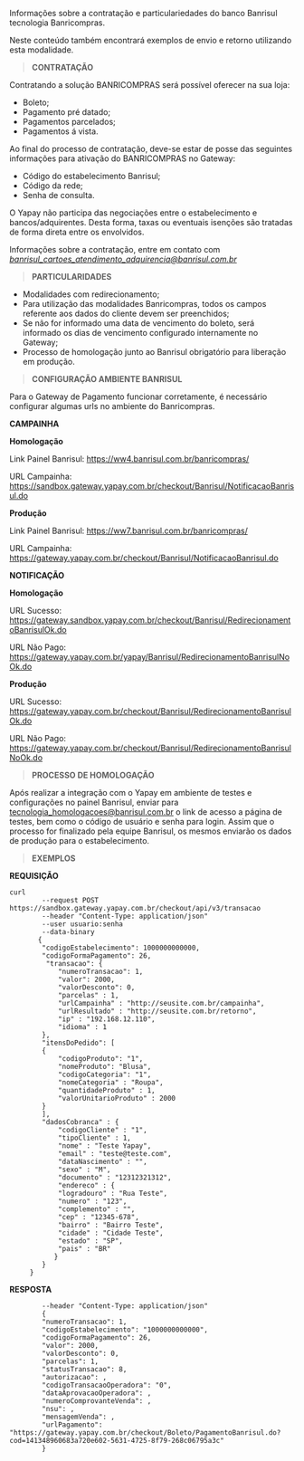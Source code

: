 Informações sobre a contratação e particulariedades do banco Banrisul tecnologia Banricompras.

Neste conteúdo também encontrará exemplos de envio e retorno utilizando esta modalidade.

> **CONTRATAÇÃO**

Contratando a solução BANRICOMPRAS será possível oferecer na sua loja:

* Boleto;
* Pagamento pré datado;
* Pagamentos parcelados;
* Pagamentos á vista.


Ao final do processo de contratação, deve-se estar de posse das seguintes informações para ativação do BANRICOMPRAS no Gateway:

* Código do estabelecimento Banrisul;
* Código da rede;
* Senha de consulta.

O Yapay não participa das negociações entre o estabelecimento e bancos/adquirentes. Desta forma, taxas ou eventuais isenções são tratadas de forma direta entre os envolvidos.

Informações sobre a contratação, entre em contato com *banrisul_cartoes_atendimento_adquirencia@banrisul.com.br*

> **PARTICULARIDADES**

* Modalidades com redirecionamento;
* Para utilização das modalidades Banricompras, todos os campos referente aos dados do cliente devem ser preenchidos;
* Se não for informado uma data de vencimento do boleto, será informado os dias de vencimento configurado internamente no Gateway;
* Processo de homologação junto ao Banrisul obrigatório para liberação em produção.

> **CONFIGURAÇÃO AMBIENTE BANRISUL**

Para o Gateway de Pagamento funcionar corretamente, é necessário configurar algumas urls no ambiente do Banricompras.

**CAMPAINHA**

**Homologação**

Link Painel Banrisul: https://ww4.banrisul.com.br/banricompras/

URL Campainha: https://sandbox.gateway.yapay.com.br/checkout/Banrisul/NotificacaoBanrisul.do

**Produção**

Link Painel Banrisul: https://ww7.banrisul.com.br/banricompras/

URL Campainha: https://gateway.yapay.com.br/checkout/Banrisul/NotificacaoBanrisul.do

**NOTIFICAÇÃO**

**Homologação**

URL Sucesso: https://gateway.sandbox.yapay.com.br/checkout/Banrisul/RedirecionamentoBanrisulOk.do

URL Não Pago: https://gateway.yapay.com.br/yapay/Banrisul/RedirecionamentoBanrisulNoOk.do

**Produção**

URL Sucesso: https://gateway.yapay.com.br/checkout/Banrisul/RedirecionamentoBanrisulOk.do

URL Não Pago: https://gateway.yapay.com.br/checkout/Banrisul/RedirecionamentoBanrisulNoOk.do

> **PROCESSO DE HOMOLOGAÇÃO**

Após realizar a integração com o Yapay em ambiente de testes e configurações no painel Banrisul, enviar para tecnologia_homologacoes@banrisul.com.br o link de acesso a página de testes, bem como o código de usuário e senha para login. Assim que o processo for finalizado pela equipe Banrisul, os mesmos enviarão os dados de produção para o estabelecimento.

> **EXEMPLOS**

**REQUISIÇÃO**

```curl
curl
        --request POST https://sandbox.gateway.yapay.com.br/checkout/api/v3/transacao
        --header "Content-Type: application/json"
        --user usuario:senha
        --data-binary
       {
        "codigoEstabelecimento": 1000000000000,
        "codigoFormaPagamento": 26,
         "transacao": {
            "numeroTransacao": 1,
            "valor": 2000,
            "valorDesconto": 0,
            "parcelas" : 1,
            "urlCampainha" : "http://seusite.com.br/campainha",
            "urlResultado" : "http://seusite.com.br/retorno",
            "ip" : "192.168.12.110",
            "idioma" : 1
        },
        "itensDoPedido": [
        {
            "codigoProduto": "1",
            "nomeProduto": "Blusa",
            "codigoCategoria": "1",
            "nomeCategoria" : "Roupa",
            "quantidadeProduto" : 1,
            "valorUnitarioProduto" : 2000
        }
        ],
        "dadosCobranca" : {
            "codigoCliente" : "1",
            "tipoCliente" : 1,
            "nome" : "Teste Yapay",
            "email" : "teste@teste.com",
            "dataNascimento" : "",
            "sexo" : "M",
            "documento" : "12312321312",
            "endereco" : {
            "logradouro" : "Rua Teste",
            "numero" : "123",
            "complemento" : "",
            "cep" : "12345-678",
            "bairro" : "Bairro Teste",
            "cidade" : "Cidade Teste",
            "estado" : "SP",
            "pais" : "BR"
           }
        }
     }
```

**RESPOSTA**

```curl
        --header "Content-Type: application/json"
        {
        "numeroTransacao": 1,
        "codigoEstabelecimento": "1000000000000",
        "codigoFormaPagamento": 26,
        "valor": 2000,
        "valorDesconto": 0,
        "parcelas": 1,
        "statusTransacao": 8,
        "autorizacao": ,
        "codigoTransacaoOperadora": "0",
        "dataAprovacaoOperadora": ,
        "numeroComprovanteVenda": ,
        "nsu": ,
        "mensagemVenda": ,
        "urlPagamento": "https://gateway.yapay.com.br/checkout/Boleto/PagamentoBanrisul.do?cod=141348960683a720e602-5631-4725-8f79-268c06795a3c"
        }
```
